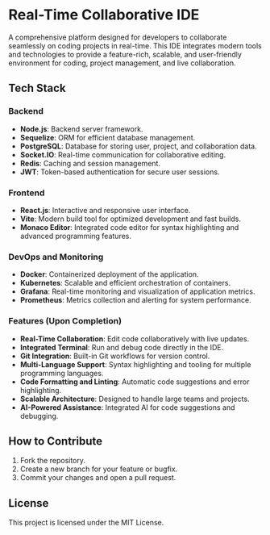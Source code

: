  # Real-Time Collaborative IDE

A comprehensive platform designed for developers to collaborate seamlessly on coding projects in real-time. This IDE integrates modern tools and technologies to provide a feature-rich, scalable, and user-friendly environment for coding, project management, and live collaboration.

## Tech Stack

### Backend
- **Node.js**: Backend server framework.
- **Sequelize**: ORM for efficient database management.
- **PostgreSQL**: Database for storing user, project, and collaboration data.
- **Socket.IO**: Real-time communication for collaborative editing.
- **Redis**: Caching and session management.
- **JWT**: Token-based authentication for secure user sessions.

### Frontend
- **React.js**: Interactive and responsive user interface.
- **Vite**: Modern build tool for optimized development and fast builds.
- **Monaco Editor**: Integrated code editor for syntax highlighting and advanced programming features.

### DevOps and Monitoring
- **Docker**: Containerized deployment of the application.
- **Kubernetes**: Scalable and efficient orchestration of containers.
- **Grafana**: Real-time monitoring and visualization of application metrics.
- **Prometheus**: Metrics collection and alerting for system performance.

### Features (Upon Completion)
- **Real-Time Collaboration**: Edit code collaboratively with live updates.
- **Integrated Terminal**: Run and debug code directly in the IDE.
- **Git Integration**: Built-in Git workflows for version control.
- **Multi-Language Support**: Syntax highlighting and tooling for multiple programming languages.
- **Code Formatting and Linting**: Automatic code suggestions and error highlighting.
- **Scalable Architecture**: Designed to handle large teams and projects.
- **AI-Powered Assistance**: Integrated AI for code suggestions and debugging.

## How to Contribute
1. Fork the repository.
2. Create a new branch for your feature or bugfix.
3. Commit your changes and open a pull request.

## License
This project is licensed under the MIT License.
